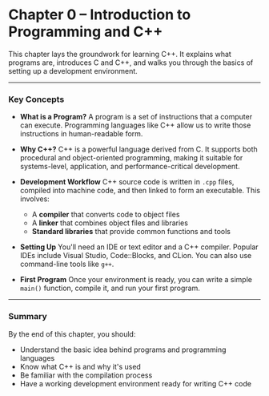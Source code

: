 # Chapter 0 – Introduction to Programming and C++

This chapter lays the groundwork for learning C++. It explains what programs are, introduces C and C++, and walks you through the basics of setting up a development environment.

---

### Key Concepts

- **What is a Program?**
  A program is a set of instructions that a computer can execute. Programming languages like C++ allow us to write those instructions in human-readable form.

- **Why C++?**
  C++ is a powerful language derived from C. It supports both procedural and object-oriented programming, making it suitable for systems-level, application, and performance-critical development.

- **Development Workflow**
  C++ source code is written in `.cpp` files, compiled into machine code, and then linked to form an executable. This involves:
  - A **compiler** that converts code to object files
  - A **linker** that combines object files and libraries
  - **Standard libraries** that provide common functions and tools

- **Setting Up**
  You'll need an IDE or text editor and a C++ compiler. Popular IDEs include Visual Studio, Code::Blocks, and CLion. You can also use command-line tools like `g++`.

- **First Program**
  Once your environment is ready, you can write a simple `main()` function, compile it, and run your first program.

---

### Summary

By the end of this chapter, you should:
- Understand the basic idea behind programs and programming languages
- Know what C++ is and why it's used
- Be familiar with the compilation process
- Have a working development environment ready for writing C++ code
